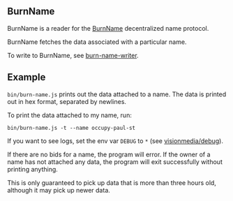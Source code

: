 BurnName
--------
BurnName is a reader for the [BurnName](https://gist.github.com/paulkernfeld/c1411466c53d4bc17f8c) decentralized name protocol.

BurnName fetches the data associated with a particular name.

To write to BurnName, see [burn-name-writer](https://github.com/paulkernfeld/burn-name-writer).

Example
-------
`bin/burn-name.js` prints out the data attached to a name. The data is printed out in hex format, separated by newlines.

To print the data attached to my name, run:

`bin/burn-name.js -t --name occupy-paul-st`

If you want to see logs, set the env var `DEBUG` to `*` (see [visionmedia/debug](https://github.com/visionmedia/debug)).

If there are no bids for a name, the program will error. If the owner of a name has not attached any data, the program will exit successfully without printing anything.

This is only guaranteed to pick up data that is more than three hours old, although it may pick up newer data.